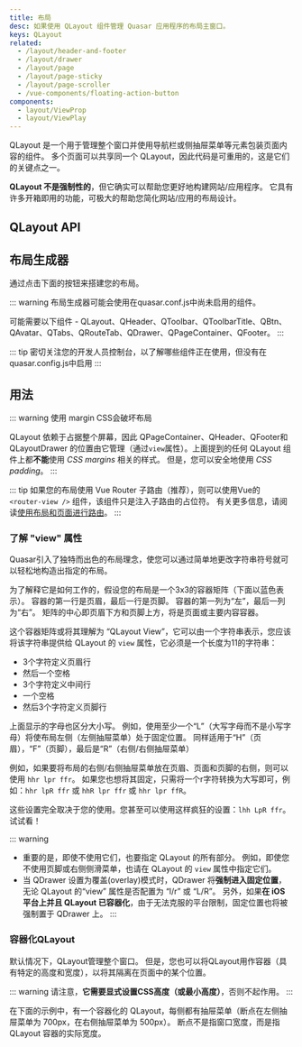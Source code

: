 ```yaml
---
title: 布局
desc: 如果使用 QLayout 组件管理 Quasar 应用程序的布局主窗口。
keys: QLayout
related:
  - /layout/header-and-footer
  - /layout/drawer
  - /layout/page
  - /layout/page-sticky
  - /layout/page-scroller
  - /vue-components/floating-action-button
components:
  - layout/ViewProp
  - layout/ViewPlay
---
```

QLayout 是一个用于管理整个窗口并使用导航栏或侧抽屉菜单等元素包装页面内容的组件。 多个页面可以共享同一个 QLayout，因此代码是可重用的，这是它们的关键点之一。

**QLayout 不是强制性的**，但它确实可以帮助您更好地构建网站/应用程序。 它具有许多开箱即用的功能，可极大的帮助您简化网站/应用的布局设计。

## QLayout API
<doc-api file="QLayout" />

## 布局生成器

通过点击下面的按钮来搭建您的布局。

::: warning
布局生成器可能会使用在quasar.conf.js中尚未启用的组件。

可能需要以下组件 - QLayout、QHeader、QToolbar、QToolbarTitle、QBtn、QAvatar、QTabs、QRouteTab、QDrawer、QPageContainer、QFooter。
:::

::: tip
密切关注您的开发人员控制台，以了解哪些组件正在使用，但没有在quasar.config.js中启用
:::

<q-btn push color="brand-primary" icon-right="launch" label="布局生成器" href="/layout-builder" target="_blank" rel="noopener noreferrer" />

## 用法

::: warning 使用 margin CSS会破坏布局

QLayout 依赖于占据整个屏幕，因此     QPageContainer、QHeader、QFooter和QLayoutDrawer 的位置由它管理（通过`view`属性）。上面提到的任何 QLayout 组件上都**不能**使用 *CSS margins* 相关的样式。 但是，您可以安全地使用 *CSS padding*。
:::

::: tip
如果您的布局使用 Vue Router 子路由（推荐），则可以使用Vue的 `<router-view />` 组件，该组件只是注入子路由的占位符。 有关更多信息，请阅读[使用布局和页面进行路由](/layout/routing-with-layouts-and-pages)。
:::

### 了解 "view" 属性

Quasar引入了独特而出色的布局理念，使您可以通过简单地更改字符串符号就可以轻松地构造出指定的布局。

为了解释它是如何工作的，假设您的布局是一个3x3的容器矩阵（下面以蓝色表示）。 容器的第一行是页眉，最后一行是页脚。 容器的第一列为“左”，最后一列为“右”。 矩阵的中心即页眉下方和页脚上方，将是页面或主要内容容器。

这个容器矩阵或将其理解为 “QLayout View”，它可以由一个字符串表示，您应该将该字符串提供给 QLayout 的 `view` 属性，它必须是一个长度为11的字符串：

- 3个字符定义页眉行
- 然后一个空格
- 3个字符定义中间行
- 一个空格
- 然后3个字符定义页脚行

<view-prop />

上面显示的字母也区分大小写。 例如，使用至少一个“L”（大写字母而不是小写字母）将使布局左侧（左侧抽屉菜单）处于固定位置。 同样适用于“H”（页眉），“F”（页脚），最后是“R”（右侧/右侧抽屉菜单）

<view-play />

例如，如果要将布局的右侧/右侧抽屉菜单放在页眉、页面和页脚的右侧，则可以使用 `hhr lpr ffr`。 如果您也想将其固定，只需将一个r字符转换为大写即可，例如：`hhr lpR ffr` 或 `hhR lpr ffr` 或 `hhr lpr ffR`。

这些设置完全取决于您的使用。您甚至可以使用这样疯狂的设置：`lhh LpR ffr`。 试试看！

<q-btn push color="red" icon-right="launch" label="布局生成器" href="/layout-builder" target="_blank" rel="noopener noreferrer" />

::: warning
* 重要的是，即使不使用它们，也要指定 QLayout 的所有部分。 例如，即使您不使用页脚或右侧侧滑菜单，也请在 QLayout 的 `view` 属性中指定它们。
* 当 QDrawer 设置为覆盖(overlay)模式时，QDrawer 将**强制进入固定位置**，无论 QLayout 的“view” 属性是否配置为 “l/r” 或 “L/R”。 另外，如果**在 iOS 平台上并且 QLayout 已容器化**，由于无法克服的平台限制，固定位置也将被强制置于 QDrawer 上。
:::

### 容器化QLayout

默认情况下，QLayout管理整个窗口。 但是，您也可以将QLayout用作容器（具有特定的高度和宽度），以将其隔离在页面中的某个位置。

::: warning
请注意，**它需要显式设置CSS高度（或最小高度）**，否则不起作用。
:::

在下面的示例中，有一个容器化的 QLayout，每侧都有抽屉菜单（断点在左侧抽屉菜单为 700px，在右侧抽屉菜单为 500px）。 断点不是指窗口宽度，而是指 QLayout 容器的实际宽度。

<doc-example title="容器化 QLayout" file="QLayout/Container" />

<doc-example title="在一个QDialog中" file="QLayout/ContainerDialog" />
